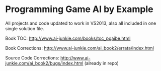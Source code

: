 # Programming Game AI by Example

All projects and code updated to work in VS2013, also all included in one single solution file.

Book TOC: <http://www.ai-junkie.com/books/toc_pgaibe.html>

Book Corrections: <http://www.ai-junkie.com/ai_book2/errata/index.html>

Source Code Corrections: <http://www.ai-junkie.com/ai_book2/bugs/index.html> (already in repo)
